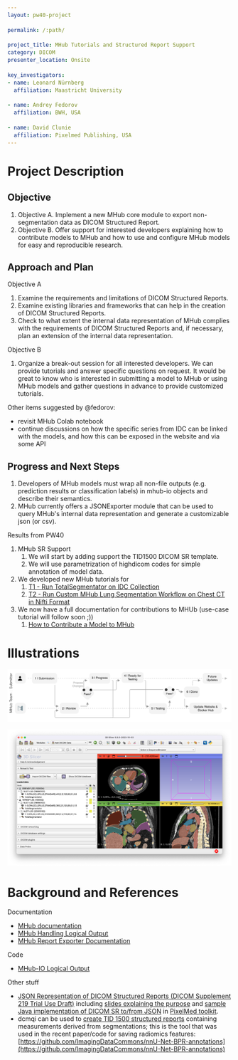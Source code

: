 ```yaml
---
layout: pw40-project

permalink: /:path/

project_title: MHub Tutorials and Structured Report Support
category: DICOM
presenter_location: Onsite

key_investigators:
- name: Leonard Nürnberg
  affiliation: Maastricht University

- name: Andrey Fedorov
  affiliation: BWH, USA

- name: David Clunie
  affiliation: Pixelmed Publishing, USA
---
```


# Project Description

<!-- Add a short paragraph describing the project. -->

## Objective

<!-- Describe here WHAT you would like to achieve (what you will have as end result). -->

1. Objective A. Implement a new MHub core module to export non-segmentation data as DICOM Structured Report.
1. Objective B. Offer support for interested developers explaining how to contribute models to MHub and how to use and configure MHub models for easy and reproducible research.

## Approach and Plan

<!-- Describe here HOW you would like to achieve the objectives stated above. -->

Objective A
1. Examine the requirements and limitations of DICOM Structured Reports.
1. Examine existing libraries and frameworks that can help in the creation of DICOM Structured Reports.
1. Check to what extent the internal data representation of MHub complies with the requirements of DICOM Structured Reports and, if necessary, plan an extension of the internal data representation.

Objective B
1. Organize a break-out session for all interested developers. We can provide tutorials and answer specific questions on request. It would be great to know who is interested in submitting a model to MHub or using MHub models and gather questions in advance to provide customized tutorials.

Other items suggested by @fedorov:
* revisit MHub Colab notebook
* continue discussions on how the specific series from IDC can be linked with the models, and how this can be exposed in the website and via some API

## Progress and Next Steps

<!-- Update this section as you make progress, describing of what you have ACTUALLY DONE.
     If there are specific steps that you could not complete then you can describe them here, too. -->

1. Developers of MHub models must wrap all non-file outputs (e.g. prediction results or classification labels) in mhub-io objects and describe their semantics.
1. MHub currently offers a JSONExporter module that can be used to query MHub's internal data representation and generate a customizable json (or csv).

Results from PW40
1. MHub SR Support
    1. We will start by adding support the TID1500 DICOM SR template.
    1. We will use parametrization of highdicom codes for simple annotation of model data.
1. We developed new MHub tutorials for
    1. [T1 - Run TotalSegmentator on IDC Collection](https://github.com/MHubAI/documentation/blob/main/tutorials/run_totalsegmentator_on_idc_collection/mhub_tutorial_001.md)
    1. [T2 - Run Custom MHub Lung Segmentation Workflow on Chest CT in Nifti Format](https://github.com/MHubAI/documentation/blob/main/tutorials/run_lungmask_on_chestct_in_nifti_format/mhub_tutorial_002.md)
1. We now have a full documentation for contributions to MHUb (use-case tutorial will follow soon ;))
    1. [How to Contribute a Model to MHub](https://github.com/MHubAI/documentation/blob/main/documentation/mhub_contribution/contributing_a_model.md)   


# Illustrations

<!-- Add pictures and links to videos that demonstrate what has been accomplished.
![Description of picture](Example2.jpg)
![Some more images](Example2.jpg)
-->

![MHub Submission Process](https://raw.githubusercontent.com/MHubAI/documentation/main/documentation/figures/submission_sequence_diagram.png)

![Slicer MHub Visualization](https://raw.githubusercontent.com/MHubAI/documentation/main/tutorials/run_totalsegmentator_on_idc_collection/figures/slicer_inspect_data.png)

# Background and References

<!-- If you developed any software, include link to the source code repository.
     If possible, also add links to sample data, and to any relevant publications. -->

Documentation
- [MHub documentation](https://github.com/MHubAI/documentation)
- [MHub Handling Logical Output](https://github.com/MHubAI/documentation/blob/main/documentation/mhubio/how_to_write_an_mhubio_module.md#handling-logical-output-data)
- [MHub Report Exporter Documentation](https://github.com/MHubAI/mhubio/blob/main/mhubio/core/RunnerOutput.py)

Code
- [MHub-IO Logical Output](https://github.com/MHubAI/mhubio/blob/main/mhubio/core/RunnerOutput.py)

Other stuff
- [JSON Representation of DICOM Structured Reports (DICOM Supplement 219 Trial Use Draft)](https://www.dclunie.com/dicom-status/status.html#Supplement219) including [slides explaining the purpose](https://dicom.nema.org/medical/dicom/Supps/Frozen/sup219_fz_JSONSR_TrialUse_Slides_20200116.pptx) and [sample Java implementation of DICOM SR to/from JSON](https://www.dclunie.com/pixelmed/software/javadoc/com/pixelmed/dicom/JSONRepresentationOfStructuredReportObjectFactory.html) in [PixelMed toolkit](https://www.dclunie.com/pixelmed/software/index.html).
- dcmqi can be used to [create TID 1500 structured reports](https://qiicr.gitbook.io/dcmqi-guide/opening/cmd_tools/sr/tid1500writer) containing measurements derived from segmentations; this is the tool that was used in the recent paper/code for saving radiomics features: [https://github.com/ImagingDataCommons/nnU-Net-BPR-annotations](https://github.com/ImagingDataCommons/nnU-Net-BPR-annotations)

